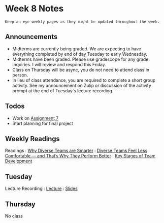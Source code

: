 
# Week 8 Notes

```{note}
Keep an eye weekly pages as they might be updated throughout the week.
```

## Announcements

* Midterms are currently being graded. We are expecting to have everything completed by end of day Tuesday to early Wednesday.
* Midterms have been graded. Please use gradescope for any grade inquiries. I will review and respond this Friday.
* Class on Thursday will be async, you do not need to attend class in person.
* In lieu of class attendance, you are required to complete a short group activity. See my announcement on Zulip or discussion of the activity prompt at the end of Tuesday's lecture recording.

## Todos

* Work on [Assignment 7](a7.md) 
* Start planning for final project

## Weekly Readings

Readings
: <a href="https://canvas.eee.uci.edu/courses/49168/files/folder/Readings?preview=20584733">Why Diverse Teams are Smarter</a> 
: <a href="https://canvas.eee.uci.edu/courses/49168/files/folder/Readings?preview=20584732">Diverse Teams Feel Less Comfortable — and That’s Why They Perform Better</a> 
: <a href="https://canvas.eee.uci.edu/courses/49168/files/folder/Readings?preview=20584734">Key Stages of Team Development</a> 


## Tuesday

Lecture Recording
: [Lecture](https://uci.yuja.com/V/Video?v=6337847&node=28173726&a=1235971628&autoplay=1)
: <a href="../resources/INF151_Week_8_Tu_People_Management_Diversity.pdf">Slides</a>

## Thursday

No class
